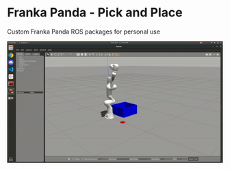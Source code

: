 # Franka Panda - Pick and Place
Custom Franka Panda ROS packages for personal use

![alt text](./data/pick&place.gif "Pick and Place")
